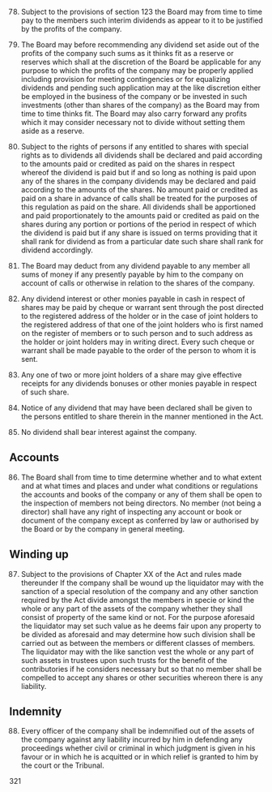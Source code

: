 78. Subject to the provisions of section 123 the Board may from time to time pay to the members such interim dividends as appear to it to be justified by the profits of the company.

79. The Board may before recommending any dividend set aside out of the profits of the company such sums as it thinks fit as a reserve or reserves which shall at the discretion of the Board be applicable for any purpose to which the profits of the company may be properly applied including provision for meeting contingencies or for equalizing dividends and pending such application may at the like discretion either be employed in the business of the company or be invested in such investments (other than shares of the company) as the Board may from time to time thinks fit. The Board may also carry forward any profits which it may consider necessary not to divide without setting them aside as a reserve.

80. Subject to the rights of persons if any entitled to shares with special rights as to dividends all dividends shall be declared and paid according to the amounts paid or credited as paid on the shares in respect whereof the dividend is paid but if and so long as nothing is paid upon any of the shares in the company dividends may be declared and paid according to the amounts of the shares. No amount paid or credited as paid on a share in advance of calls shall be treated for the purposes of this regulation as paid on the share. All dividends shall be apportioned and paid proportionately to the amounts paid or credited as paid on the shares during any portion or portions of the period in respect of which the dividend is paid but if any share is issued on terms providing that it shall rank for dividend as from a particular date such share shall rank for dividend accordingly.

81. The Board may deduct from any dividend payable to any member all sums of money if any presently payable by him to the company on account of calls or otherwise in relation to the shares of the company.

82. Any dividend interest or other monies payable in cash in respect of shares may be paid by cheque or warrant sent through the post directed to the registered address of the holder or in the case of joint holders to the registered address of that one of the joint holders who is first named on the register of members or to such person and to such address as the holder or joint holders may in writing direct. Every such cheque or warrant shall be made payable to the order of the person to whom it is sent.

83. Any one of two or more joint holders of a share may give effective receipts for any dividends bonuses or other monies payable in respect of such share.

84. Notice of any dividend that may have been declared shall be given to the persons entitled to share therein in the manner mentioned in the Act.

85. No dividend shall bear interest against the company.

## Accounts

86. The Board shall from time to time determine whether and to what extent and at what times and places and under what conditions or regulations the accounts and books of the company or any of them shall be open to the inspection of members not being directors. No member (not being a director) shall have any right of inspecting any account or book or document of the company except as conferred by law or authorised by the Board or by the company in general meeting.

## Winding up

87. Subject to the provisions of Chapter XX of the Act and rules made thereunder If the company shall be wound up the liquidator may with the sanction of a special resolution of the company and any other sanction required by the Act divide amongst the members in specie or kind the whole or any part of the assets of the company whether they shall consist of property of the same kind or not. For the purpose aforesaid the liquidator may set such value as he deems fair upon any property to be divided as aforesaid and may determine how such division shall be carried out as between the members or different classes of members. The liquidator may with the like sanction vest the whole or any part of such assets in trustees upon such trusts for the benefit of the contributories if he considers necessary but so that no member shall be compelled to accept any shares or other securities whereon there is any liability.

## Indemnity

88. Every officer of the company shall be indemnified out of the assets of the company against any liability incurred by him in defending any proceedings whether civil or criminal in which judgment is given in his favour or in which he is acquitted or in which relief is granted to him by the court or the Tribunal.

321